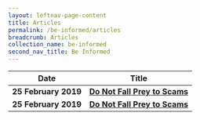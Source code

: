 ```yaml
---
layout: leftnav-page-content
title: Articles
permalink: /be-informed/articles
breadcrumb: Articles
collection_name: be-informed
second_nav_title: Be Informed
---
```

| Date | Title |
|--|--|
| **25 February 2019** | **[Do Not Fall Prey to Scams](/do-not-fall-prey-to-scams/)** |
| **25 February 2019** | **[Do Not Fall Prey to Scams](/do-not-fall-prey-to-scams/)** |
